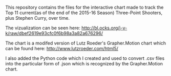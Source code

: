 This repository contains the files for the interactive chart made to track the Top 11 current(as of the end of the 2015-16 Season) Three-Point Shooters, plus Stephen Curry, over time.

The vizualization can be seen here:
http://bl.ocks.org/j-v-k/raw/dbef2619e93cfc0f6b98a3a82a676296/

The chart is a modifed version of Lutz Roeder's Grapher.Motion chart which can be found here: http://www.lutzroeder.com/html5/

I also added the Python code which I created and used to convert .csv files into the particular form of .json which is recognized by the Grapher.Motion chart. 

